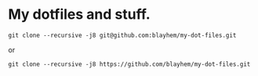 # My dotfiles and stuff.

```git clone --recursive -j8 git@github.com:blayhem/my-dot-files.git```

or

```git clone --recursive -j8 https://github.com/blayhem/my-dot-files.git```
